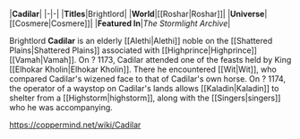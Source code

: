 |**Cadilar**|
|-|-|
|**Titles**|Brightlord|
|**World**|[[Roshar\|Roshar]]|
|**Universe**|[[Cosmere\|Cosmere]]|
|**Featured In**|*The Stormlight Archive*|

Brightlord **Cadilar** is an elderly [[Alethi\|Alethi]] noble on the [[Shattered Plains\|Shattered Plains]] associated with [[Highprince\|Highprince]] [[Vamah\|Vamah]].
On ? 1173, Cadilar attended one of the feasts held by King [[Elhokar Kholin\|Elhokar Kholin]]. There he encountered [[Wit\|Wit]], who compared Cadilar's wizened face to that of Cadilar's own horse.
On ? 1174, the operator of a waystop on Cadilar's lands allows [[Kaladin\|Kaladin]] to shelter from a [[Highstorm\|highstorm]], along with the [[Singers\|singers]] who he was accompanying.



https://coppermind.net/wiki/Cadilar